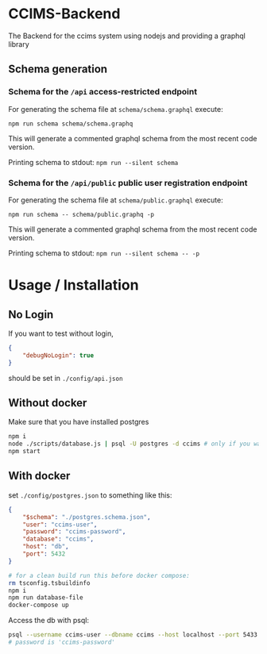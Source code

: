 # CCIMS-Backend
The Backend for the ccims system using nodejs and providing a graphql library

## Schema generation
### Schema for the `/api` access-restricted endpoint
For generating the schema file at `schema/schema.graphql` execute:
```
npm run schema schema/schema.graphq
```
This will generate a commented graphql schema from the most recent code version.

Printing schema to stdout: `npm run --silent schema`

### Schema for the `/api/public` public user registration endpoint
For generating the schema file at `schema/public.graphql` execute:
```
npm run schema -- schema/public.graphq -p
```
This will generate a commented graphql schema from the most recent code version.

Printing schema to stdout: `npm run --silent schema -- -p`

# Usage / Installation

## No Login
If you want to test without login,
```json
{
    "debugNoLogin": true
}
```
should be set in `./config/api.json`

## Without docker
Make sure that you have installed postgres
```bash
npm i
node ./scripts/database.js | psql -U postgres -d ccims # only if you want to (re)create the database
npm start
```

## With docker
set `./config/postgres.json` to something like this:
```json
{
    "$schema": "./postgres.schema.json",
    "user": "ccims-user",
    "password": "ccims-password",
    "database": "ccims",
    "host": "db",
    "port": 5432
}
```
```bash
# for a clean build run this before docker compose:
rm tsconfig.tsbuildinfo
npm i
npm run database-file
docker-compose up
```
Access the db with psql:

```bash
psql --username ccims-user --dbname ccims --host localhost --port 5433
# password is 'ccims-password'
```